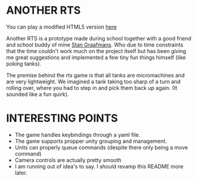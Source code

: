 # ANOTHER RTS

You can play a modified HTML5 version [here](https://jaron-kuijper.itch.io/anotherrts)

Another RTS is a prototype made during school together with a good friend and school buddy of mine [Stan Graafmans](http://Stangraafmans.com). Who due to time constraints that the time couldn't work much on the project itself but has been giving me great suggestions and implemented a few tiny fun things himself (like poking tanks).

The premise behind the rts game is that all tanks are micromachines and are very lightweight. We imagined a tank taking too sharp of a turn and rolling over, where you had to step in and pick them back up again. (It sounded like a fun quirk).

# INTERESTING POINTS
- The game handles keybindings through a yaml file.
- The game supports propper unity grouping and management.
- Units can properly queue commands (despite there only being a move command)
- Camera controls are actually pretty smooth
- I am running out of idea's to say. I should revamp this README more later. 
